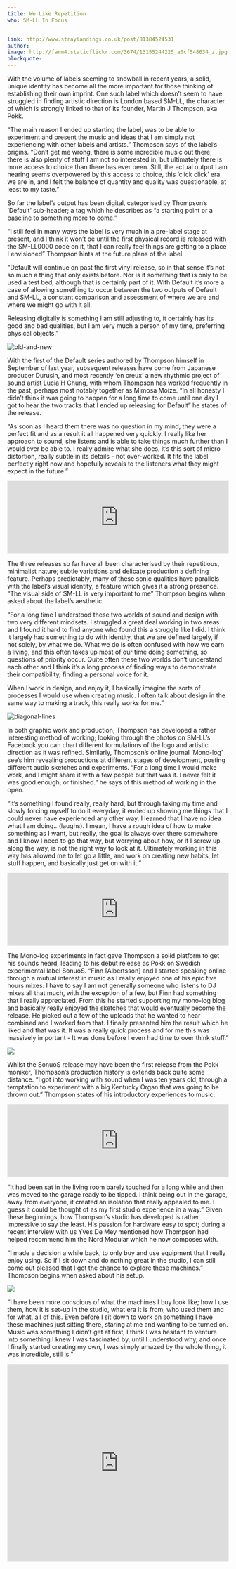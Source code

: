 ```yaml
---
title: We Like Repetition
who: SM-LL In Focus


link: http://www.straylandings.co.uk/post/81384524531
author:
image: http://farm4.staticflickr.com/3674/13155244225_a0cf548634_z.jpg
blockquote:
---
```


With the volume of labels seeming to snowball in recent years, a solid, unique identity has become all the more important for those thinking of establishing their own imprint. One such label which doesn’t seem to have struggled in finding artistic direction is London based SM-LL, the character of which is strongly linked to that of its founder, Martin J Thompson, aka Pokk.

“The main reason I ended up starting the label, was to be able to experiment and present the music and ideas that I am simply not experiencing with other labels and artists.” Thompson says of the label’s origins. “Don’t get me wrong, there is some incredible music out there; there is also plenty of stuff I am not so interested in, but ultimately there is more access to choice than there has ever been. Still, the actual output I am hearing seems overpowered by this access to choice, this ‘click click’ era we are in, and I felt the balance of quantity and quality was questionable, at least to my taste.”

So far the label’s output has been digital, categorised by Thompson’s ‘Default’ sub-header; a tag which he describes as “a starting point or a baseline to something more to come.”

“I still feel in many ways the label is very much in a pre-label stage at present, and I think it won’t be until the first physical record is released with the SM-LL0000 code on it, that I can really feel things are getting to a place I envisioned” Thompson hints at the future plans of the label.

"Default will continue on past the first vinyl release, so in that sense it’s not so much a thing that only exists before. Nor is it something that is only to be used a test bed, although that is certainly part of it. With Default it’s more a case of allowing something to occur between the two outputs of Default and SM-LL, a constant comparison and assessment of where we are and where we might go with it all.

Releasing digitally is something I am still adjusting to, it certainly has its good and bad qualities, but I am very much a person of my time, preferring physical objects.”

![old-and-new](http://farm3.staticflickr.com/2803/13155335455_f3f98e60a3_z.jpg)

With the first of the Default series authored by Thompson himself in September of last year, subsequent releases have come from Japanese producer Durusin, and most recently ‘en creux’ a new rhythmic project of sound artist Lucia H Chung, with whom Thompson has worked frequently in the past, perhaps most notably together as Mimosa Moize. “In all honesty I didn’t think it was going to happen for a long time to come until one day I got to hear the two tracks that I ended up releasing for Default” he states of the release.

“As soon as I heard them there was no question in my mind, they were a perfect fit and as a result it all happened very quickly. I really like her approach to sound, she listens and is able to take things much further than I would ever be able to. I really admire what she does, it’s this sort of micro distortion, really subtle in its details - not over-worked. It fits the label perfectly right now and hopefully reveals to the listeners what they might expect in the future.”

<iframe frameborder="no" height="166" scrolling="no" src="https://w.soundcloud.com/player/?url=https%3A//api.soundcloud.com/tracks/135929583&amp;color=ff5500&amp;auto_play=false&amp;hide_related=false&amp;show_artwork=true" width="100%"></iframe>

The three releases so far have all been characterised by their repetitious, minimalist nature; subtle variations and delicate production a defining feature. Perhaps predictably, many of these sonic qualities have parallels with the label’s visual identity, a feature which gives it a strong presence. “The visual side of SM-LL is very important to me” Thompson begins when asked about the label’s aesthetic.

“For a long time I understood these two worlds of sound and design with two very different mindsets. I struggled a great deal working in two areas and I found it hard to find anyone who found this a struggle like I did. I think it largely had something to do with identity, that we are defined largely, if not solely, by what we do. What we do is often confused with how we earn a living, and this often takes up most of our time doing something, so questions of priority occur. Quite often these two worlds don’t understand each other and I think it’s a long process of finding ways to demonstrate their compatibility, finding a personal voice for it.

When I work in design, and enjoy it, I basically imagine the sorts of processes I would use when creating music. I often talk about design in the same way to making a track, this really works for me.”

![diagonal-lines](https://farm8.staticflickr.com/7081/13155343615_8a1ca18492_z.jpg)

In both graphic work and production, Thompson has developed a rather interesting method of working; looking through the photos on SM-LL’s Facebook you can chart different formulations of the logo and artistic direction as it was refined. Similarly, Thompson’s online journal ‘Mono-log’ see’s him revealing productions at different stages of development, posting different audio sketches and experiments. “For a long time I would make work, and I might share it with a few people but that was it. I never felt it was good enough, or finished.” he says of this method of working in the open.

“It’s something I found really, really hard, but through taking my time and slowly forcing myself to do it everyday, it ended up showing me things that I could never have experienced any other way. I learned that I have no idea what I am doing…(laughs). I mean, I have a rough idea of how to make something as I want, but really, the goal is always over there somewhere and I know I need to go that way, but worrying about how, or if I screw up along the way, is not the right way to look at it. Ultimately working in this way has allowed me to let go a little, and work on creating new habits, let stuff happen, and basically just get on with it.”

<iframe frameborder="no" height="166" scrolling="no" src="https://w.soundcloud.com/player/?url=https%3A//api.soundcloud.com/tracks/117679296&amp;color=ff5500&amp;auto_play=false&amp;hide_related=false&amp;show_artwork=true" width="100%"></iframe>

The Mono-log experiments in fact gave Thompson a solid platform to get his sounds heard, leading to his debut release as Pokk on Swedish experimental label SonuoS. “Finn [Albertsson] and I started speaking online through a mutual interest in music as I really enjoyed one of his epic five hours mixes. I have to say I am not generally someone who listens to DJ mixes all that much, with the exception of a few, but Finn had something that I really appreciated. From this he started supporting my mono-log blog and basically really enjoyed the sketches that would eventually become the release. He picked out a few of the uploads that he wanted to hear combined and I worked from that. I finally presented him the result which he liked and that was it. It was a really quick process and for me this was massively important - It was done before I even had time to over think stuff.”

<img src="http://farm3.staticflickr.com/2417/13155336965_18b2fb99ea_z.jpg">

Whilst the SonuoS release may have been the first release from the Pokk moniker, Thompson’s production history is extends back quite some distance. “I got into working with sound when I was ten years old, through a temptation to experiment with a big Kentucky Organ that was going to be thrown out.” Thompson states of his introductory experiences to music.

<iframe frameborder="no" height="166" scrolling="no" src="https://w.soundcloud.com/player/?url=https%3A//api.soundcloud.com/tracks/104161558&amp;color=ff5500&amp;auto_play=false&amp;hide_related=false&amp;show_artwork=true" width="100%"></iframe>

“It had been sat in the living room barely touched for a long while and then was moved to the garage ready to be tipped. I think being out in the garage, away from everyone, it created an isolation that really appealed to me. I guess it could be thought of as my first studio experience in a way.” Given these beginnings, how Thompson’s studio has developed is rather impressive to say the least. His passion for hardware easy to spot; during a recent interview with us Yves De Mey mentioned how Thompson had helped recommend him the Nord Modular which he now composes with.

“I made a decision a while back, to only buy and use equipment that I really enjoy using. So if I sit down and do nothing great in the studio, I can still come out pleased that I got the chance to explore these machines.” Thompson begins when asked about his setup.

<img src="http://farm3.staticflickr.com/2800/13155339475_26cc285cd6_z.jpg">

“I have been more conscious of what the machines I buy look like; how I use them, how it is set-up in the studio, what era it is from, who used them and for what, all of this. Even before I sit down to work on something I have these machines just sitting there, staring at me and wanting to be turned on. Music was something I didn’t get at first, I think I was hesitant to venture into something I knew I was fascinated by, until I understood why, and once I finally started creating my own, I was simply amazed by the whole thing, it was incredible, still is.”

<iframe frameborder="no" height="450" scrolling="no" src="https://w.soundcloud.com/player/?url=https%3A//api.soundcloud.com/tracks/131504503&amp;auto_play=false&amp;hide_related=false&amp;visual=true" width="100%"></iframe>